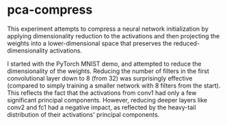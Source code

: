 # pca-compress

This experiment attempts to compress a neural network initialization by applying dimensionality reduction to the activations and then projecting the weights into a lower-dimensional space that preserves the reduced-dimensionality activations.

I started with the PyTorch MNIST demo, and attempted to reduce the dimensionality of the weights. Reducing the number of filters in the first convolutional layer down to 8 (from 32) was surprisingly effective (compared to simply training a smaller network with 8 filters from the start). This reflects the fact that the activations from conv1 had only a few significant principal components. However, reducing deeper layers like conv2 and fc1 had a negative impact, as reflected by the heavy-tail distribution of their activations' principal components.
